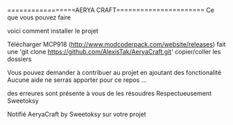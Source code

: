 =================AERYA CRAFT======================
Ce que vous pouvez faire 

voici comment installer le projet 

Télécharger MCP918 (http://www.modcoderpack.com/website/releases)
fait une 'git clone https://github.com/AlexisTak/AeryaCraft.git'
copier/coller les dossiers

Vous pouvez demander à contribuer au projet en ajoutant des fonctionalité 
Aucune aide ne serras apporter pour ce repos ...

des erreures sont présente à vous de les résoudres 
Respectueusement Sweetoksy

Notifié AeryaCraft by Sweetoksy sur votre projet
